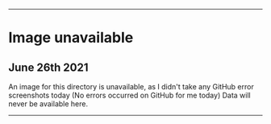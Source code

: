 
***

# Image unavailable

## June 26th 2021

An image for this directory is unavailable, as I didn't take any GitHub error screenshots today (No errors occurred on GitHub for me today) Data will never be available here.

***
